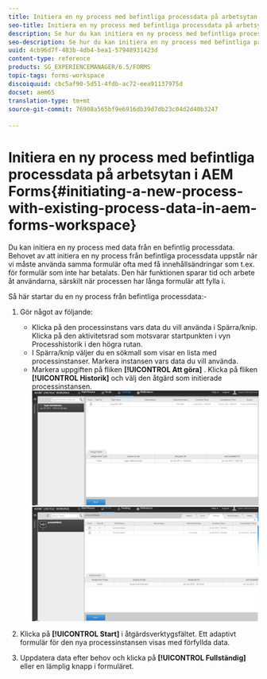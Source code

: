 ```yaml
---
title: Initiera en ny process med befintliga processdata på arbetsytan i AEM Forms
seo-title: Initiera en ny process med befintliga processdata på arbetsytan i AEM Forms
description: Se hur du kan initiera en ny process med befintliga processdata på arbetsytan i AEM Forms.
seo-description: Se hur du kan initiera en ny process med befintliga processdata på arbetsytan i AEM Forms.
uuid: 4cb96d7f-483b-4db4-bea1-57948931423d
content-type: reference
products: SG_EXPERIENCEMANAGER/6.5/FORMS
topic-tags: forms-workspace
discoiquuid: cbc5af90-5d51-4fdb-ac72-eea91137975d
docset: aem65
translation-type: tm+mt
source-git-commit: 76908a565bf9e6916db39d7db23c04d2d40b3247

---
```



# Initiera en ny process med befintliga processdata på arbetsytan i AEM Forms{#initiating-a-new-process-with-existing-process-data-in-aem-forms-workspace}

Du kan initiera en ny process med data från en befintlig processdata. Behovet av att initiera en ny process från befintliga processdata uppstår när vi måste använda samma formulär ofta med få innehållsändringar som t.ex. för formulär som inte har betalats. Den här funktionen sparar tid och arbete åt användarna, särskilt när processen har långa formulär att fylla i.

Så här startar du en ny process från befintliga processdata:-

1. Gör något av följande:

   * Klicka på den processinstans vars data du vill använda i Spärra/knip. Klicka på den aktivitetsrad som motsvarar startpunkten i vyn Processhistorik i den högra rutan.
   * I Spärra/knip väljer du en sökmall som visar en lista med processinstanser. Markera instansen vars data du vill använda.
   * Markera uppgiften på fliken **[!UICONTROL Att göra]** . Klicka på fliken **[!UICONTROL Historik]** och välj den åtgärd som initierade processinstansen.
   ![Markera uppgiften](assets/start3_new.png) ![Välj uppgiften](assets/start1_new.png)

1. Klicka på **[!UICONTROL Start]** i åtgärdsverktygsfältet. Ett adaptivt formulär för den nya processinstansen visas med förfyllda data.

1. Uppdatera data efter behov och klicka på **[!UICONTROL Fullständig]** eller en lämplig knapp i formuläret.

